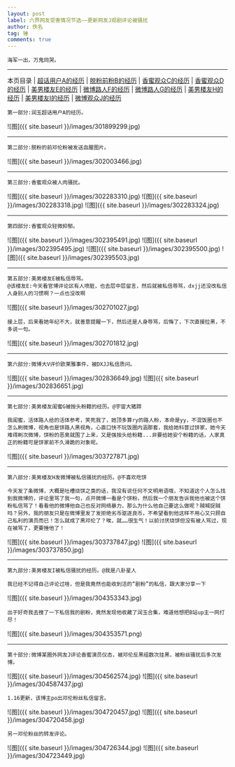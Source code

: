 ```yaml
---
layout: post
label: 六界网友受害情况节选——更新网友J观剧评论被骚扰
author: 佚名
tag: 锤
comments: true
---
```


    海军一出，万鬼同哭。

---

本页目录 \| [超话用户A的经历](#dxjja) \| [脱粉前粉B的经历](#dxjjb) \| [香蜜观众C的经历](#dxjjc) \| [香蜜观众D的经历](#dxjjd) \| [美男楼友E的经历](#dxjje) \| [微博路人F的经历](#dxjjf)  \| [微博路人G的经历](#dxjjg) \| [美男楼友H的经历](#dxjjh)  \| [美男楼友I的经历](#dxjji)  \| [微博观众J的经历](#dxjjj) 


<a class="anchor" name="dxjja"></a>

    第一部分:润玉超话用户A的经历。
    

![图]({{ site.baseurl }}/images/301899299.jpg)


---

<a class="anchor" name="dxjjb"></a>

    第二部分:脱粉的前邓伦粉被发送血腥图片。

![图]({{ site.baseurl }}/images/302003466.jpg)

---

<a class="anchor" name="dxjjc"></a>

    第三部分:香蜜观众被人肉骚扰。

![图]({{ site.baseurl }}/images/302283310.jpg)
![图]({{ site.baseurl }}/images/302283318.jpg)
![图]({{ site.baseurl }}/images/302283324.jpg)

---

<a class="anchor" name="dxjjd"></a>

    第四部分:香蜜观众轻微抑郁。

![图]({{ site.baseurl }}/images/302395491.jpg)
![图]({{ site.baseurl }}/images/302395495.jpg)
![图]({{ site.baseurl }}/images/302395500.jpg)
![图]({{ site.baseurl }}/images/302395503.jpg)

---

<a class="anchor" name="dxjje"></a>

    第五部分:美男楼友E被私信辱骂。
    @该楼友E:今天看官博评论区有人喷脏，也去层中层留言，然后就被私信辱骂，dxjj还没改私信人身别人的习惯啊？一点也没改啊

![图]({{ site.baseurl }}/images/302701027.jpg)

    接上层，后来看她年纪不大，就善意提醒一下，然后还是人身辱骂，后悔了，下次直接拉黑，不多说一句。

![图]({{ site.baseurl }}/images/302701812.jpg)

---

<a class="anchor" name="dxjjf"></a>

    第六部分:微博大V评价欧莱雅事件，被DXJJ私信质问。
    
    
![图]({{ site.baseurl }}/images/302836649.jpg)
![图]({{ site.baseurl }}/images/302836651.jpg)


---

<a class="anchor" name="dxjjg"></a>

    第七部分:美男楼友闺蜜G被按头粉籍的经历。@宇宙大猪蹄
    
    我闺蜜，活体路人给的活体参考，笑死我了，她顶多算ry的路人粉，本命是yy，不混饭圈也不怎么刷微博，视角也是饼路人黑视角，心直口快不玩饭圈内涵那套，我给她科普过饼家，她今天难得刷次微博，饼粉的恶臭就围了上来，又是强按头给粉籍...非要给她安个粉籍的话，人家真正的粉籍可是饼家前不久滑跪的对象呢。
    
![图]({{ site.baseurl }}/images/303727871.jpg)


---

<a class="anchor" name="dxjjh"></a>

    第八部分:美男楼友H发微博被私信骚扰的经历。@不喜欢吃饼
    
    今天发了条微博，大概是吐槽烧饼之类的话，我没有说任何不文明用语哦，不知道这个人怎么找到我微博的，评论里骂了我一句，点开微博一看是个饼粉，然后我一个朋友告诉我他也被这个饼粉私信骂了！看看他的微博他自己也反对网络暴力，那么为什么他自己要这么做呢？贼喊捉贼吗？另外，我的朋友只是在微博里发了发拒绝劣币驱逐良币，不希望看到他这样不用心又只顾自己私利的演员而已！怎么就成了黑邓伦了？唉，就……很生气！以前讨厌烧饼但没有被人骂过，现在被骂了，更要捶他了！
    
![图]({{ site.baseurl }}/images/303737847.jpg)
![图]({{ site.baseurl }}/images/303737850.jpg)

---

<a class="anchor" name="dxjji"></a>

    第九部分:美男楼友I被私信骚扰的经历。@我是八卦星人
    
    我已经不记得自己评论过啥，但是我竟然也能收到活的“剧粉”的私信，跟大家分享一下
    
![图]({{ site.baseurl }}/images/304353343.jpg)

    出于好奇我去搜了一下私信我的剧粉，竟然发现他收藏了润玉合集，难道他想把B站up主一网打尽！

![图]({{ site.baseurl }}/images/304353571.png)



---

<a class="anchor" name="dxjjj"></a>

    第十部分:微博某圈外网友J评论香蜜演员仪态，被邓伦反黑组数次挂黑，被粉丝骚扰后多次发博。
    
![图]({{ site.baseurl }}/images/304562574.jpg)
![图]({{ site.baseurl }}/images/304587437.jpg)

    1.16更新，该博主po出邓伦粉丝私信留言。
    
![图]({{ site.baseurl }}/images/304720457.jpg)
![图]({{ site.baseurl }}/images/304720458.jpg)

    另一邓伦粉丝的转发评论。

![图]({{ site.baseurl }}/images/304726344.jpg)
![图]({{ site.baseurl }}/images/304723449.jpg)